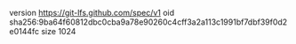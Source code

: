 version https://git-lfs.github.com/spec/v1
oid sha256:9ba64f60812dbc0cba9a78e90260c4cff3a2a113c1991bf7dbf39f0d2e0144fc
size 1024

